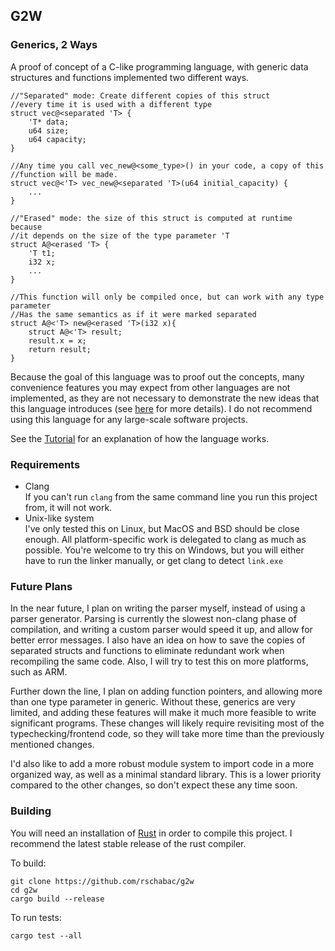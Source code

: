 G2W
---
### **G**enerics, **2** **W**ays
A proof of concept of a C-like programming language, with generic data structures and functions implemented
two different ways.

```c-language
//"Separated" mode: Create different copies of this struct
//every time it is used with a different type
struct vec@<separated 'T> {
	'T* data;
	u64 size;
	u64 capacity;
}

//Any time you call vec_new@<some_type>() in your code, a copy of this
//function will be made.
struct vec@<'T> vec_new@<separated 'T>(u64 initial_capacity) {
	...
}

//"Erased" mode: the size of this struct is computed at runtime because
//it depends on the size of the type parameter 'T
struct A@<erased 'T> {
	'T t1;
	i32 x;
	...
}

//This function will only be compiled once, but can work with any type parameter
//Has the same semantics as if it were marked separated
struct A@<'T> new@<erased 'T>(i32 x){
	struct A@<'T> result;
	result.x = x;
	return result;
}
```

Because the goal of this language was to proof out the concepts, many convenience features
you may expect from other languages are not implemented, as they are not necessary to demonstrate the new ideas
that this language introduces (see [here](#tutorial.md#limitations) for more details). I do not recommend using this language for any large-scale software projects.

See the [Tutorial](tutorial.md) for an explanation of how the language works.

### Requirements
- Clang\
If you can\'t run `clang` from the same command line you run this project from, it will not work.
- Unix-like system\
I\'ve only tested this on Linux, but MacOS and BSD should be close enough.
All platform-specific work is delegated to clang as much as possible.
You\'re welcome to try this on Windows, but you will either have to run the linker manually, or get clang to detect `link.exe`

### Future Plans
In the near future, I plan on writing the parser myself, instead of using a parser generator. Parsing
is currently the slowest non-clang phase of compilation, and writing a custom parser would speed it up, and allow
for better error messages. I also have an idea on how to save the copies of separated structs and functions to eliminate redundant work
when recompiling the same code. Also, I will try to test this on more platforms, such as ARM.

Further down the line, I plan on adding function pointers, and allowing more than one type parameter in generic.
Without these, generics are very limited, and adding these features will make it much more feasible to write significant programs.
These changes will likely require revisiting most of the typechecking/frontend code, so they will take
more time than the previously mentioned changes. 

I'd also like to add a more robust module system to import code in a more organized way, as well as a
minimal standard library. This is a lower priority compared to the other changes, so don't expect these any time soon.

### Building

You will need an installation of [Rust](https://www.rust-lang.org/) in order to compile this project.
I recommend the latest stable release of the rust compiler.

To build:

```
git clone https://github.com/rschabac/g2w
cd g2w
cargo build --release
```

To run tests:

```
cargo test --all
```
